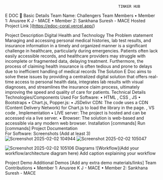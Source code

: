                                                         TINKER HUB
E DOC 🎯
Basic Details
Team Name: Challengers
Team Members
•	Member 1: Anusree K  J - MACE
•	Member 2: Sankhana Suresh - MACE
Hosted Project Link
](https://edoc-coral.vercel.app/)

Project Description
Digital Health and Technology
The Problem statement
Managing and accessing personal medical histories, lab test results, and insurance information in a timely and organized manner is a significant challenge in healthcare, particularly during emergencies. Patients often lack easily accessible records, and healthcare providers may struggle with incomplete or fragmented data, delaying treatment. Furthermore, the process of claiming health insurance is often tedious and prone to delays due to inefficient handling of medical records
The Solution
E Doc aims to solve these issues by providing a centralized digital solution that offers real-time access to personal health data, integrates lab results with visual diagnoses, and streamlines the insurance claim process, ultimately improving the speed and quality of care for patients.
Technical Details
Technologies/Components Used
For Software:
•	HTML  ,  CSS  ,  JS
•	Bootstraps
•	Chart.js, Popper.js:
•	JSDelivr CDN: The code uses a CDN (Content Delivery Network) for Chart.js to load the library in the page. , VS code , 
Implementation
•  LIVE server: The project is hosted and can be accessed via a live server.
•  Browser: The solution is web-based and accessible via any modern web browser.
Installation
[commands]
Run
[commands]
Project Documentation	
For Software:
Screenshots (Add at least 3)
![Screenshot 2025-02-02 104944](https://github.com/user-attachments/assets/2dbf5f11-1e6d-4a09-a4a8-36374924a4cd)
![Screenshot 2025-02-02 105047](https://github.com/user-attachments/assets/bd2c0455-af04-4ecb-bc40-70bb69b10538)

![Screenshot 2025-02-02 105106](https://github.com/user-attachments/assets/a9076509-ab4a-4cd7-8543-fe59b8b63330)
Diagrams
![Workflow](Add your workflow/architecture diagram here) Add caption explaining your workflow

Project Demo
Additional Demos
[Add any extra demo materials/links]
Team Contributions
•	Member 1: Anusree K  J - MACE
•	Member 2: Sankhana Suresh - MACE

